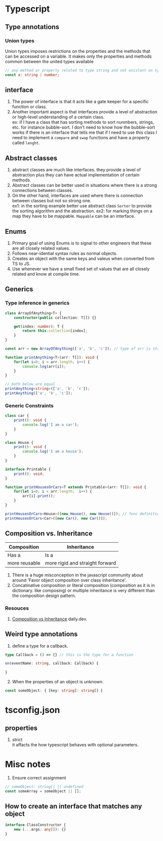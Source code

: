 # Typescript

## Type annotations
### Union types
Union types imposes restrictions on the properties and the methods that can be accessed on a variable. It makes only the properties and methods common between the united types available
```typescript
// any method or property related to type string and not existant on type number will not be available on x and vice versa
const x: string | number;
```

## interface
1. The power of interface is that it acts like a gate keeper for a specific function or class.
2. Another important aspect is that interfaces provide a level of abstraction or high-level understanding of a certain class. </br>
ex: if I have a class that has sorting methods to sort nunmbers, strings, etc. for instance bubble-sort. I don't need to know how the bubble-sort works if there is an interface
that tells me that if I need to use this class I need to implement a `compare` and `swap` functions and have a property called `lenght`.

## Abstract classes
1. abstract classes are much like interfaces. they provide a level of abstraction plus they can have actual implementation of certain methods.
2. Abstract classes can be better used in situations where there is a strong connections between classes.
3. On the other hand, interfaces are used where there is connection between classes but not so strong one. </br>
ex1: in the sorting example better use abstract class `Sorter` to provide the sorting algorithm and the abstraction.
ex2: for marking things on a map they have to be mappable. `Mappable` can be an interface.

## Enums
1. Primary goal of using Enums is to signal to other engineers that these are all closely related values.
2. Follows near-idential syntax rules as normal objects.
3. Creates an object with the same keys and valeus when converted from TS to JS.
4. Use whenever we have a small fixed set of values that are all closely related and know at compile time.

## Generics
### Type inference in generics
```typescript
class ArrayOfAnything<T> {
    constructor(public collection: T[]) {}

    get(index: number): T {
        return this.collection[index];
    }
}

const arr = new ArrayOfAnything(['a', 'b', 'c']); // type of arr is string[]
```
```typescript
function printAnything<T>(arr: T[]): void {
    for(let i=0; i < arr.length; i++) {
        console.log(arr[i]);
    }
}

// both below are equal
printAnything<string>(['a', 'b', 'c']);
printAnything(['a', 'b', 'c']);
```

### Generic Constraints
```typescript
class car {
    print(): void {
        console.log('I am a car');
    }
}

class House {
    print(): void {
        console.log('I am a house');
    }
}

interface Printable {
    print(): void;
}

function printHousesOrCars<T extends Printable>(arr: T[]): void {
    for(let i=0; i < arr.length;  i++) {
        arr[i].print();
    }
}

printHousesOrCars<House>([new House(), new House()]); // func definition with 'extends' like above or you will get error here
printHousesOrCars<Car>([new Car(), new Car()]);
```

## Composition vs. Inheritance
| Composition | Inheritance |
|-------------|-------------|
| Has a | Is a |
| more reusable | more rigid and straight forward |
1. There is a huge misconception in the javascript community about around 'Favor object composition over class inheritance'.
2. Concatinative composition or literal composition (composition as it is in dictionary. like composing) or multiple inheritance is very different than the composition design pattern.

### Resouces
1. [Composition vs Inheritance](https://dev.to/hassam7/composition-vs-inheritance-4oo2) daily.dev.

## Weird type annotations
1. define a type for a callback.
```typescript
type Callback = () => {} // this is the type for a function

on(eventName: string, callback: Callback) {
        
}
```
2. When the properties of an object is unknown.
```typescript
const someObject: { [key: string]: string[] }
```

# tsconfig.json 
## properties
1. strict </br>
it affacts the how typescript behaves with optional parameters.

# Misc notes
1. Ensure correct assignment
```typescript
// someObject: string[] || undefined
const someArray = someObject || [];
```

## How to create an interface that matches any object
```Typescript
interface ClassConstructor {
    new (...args: any[]): {}
}
```